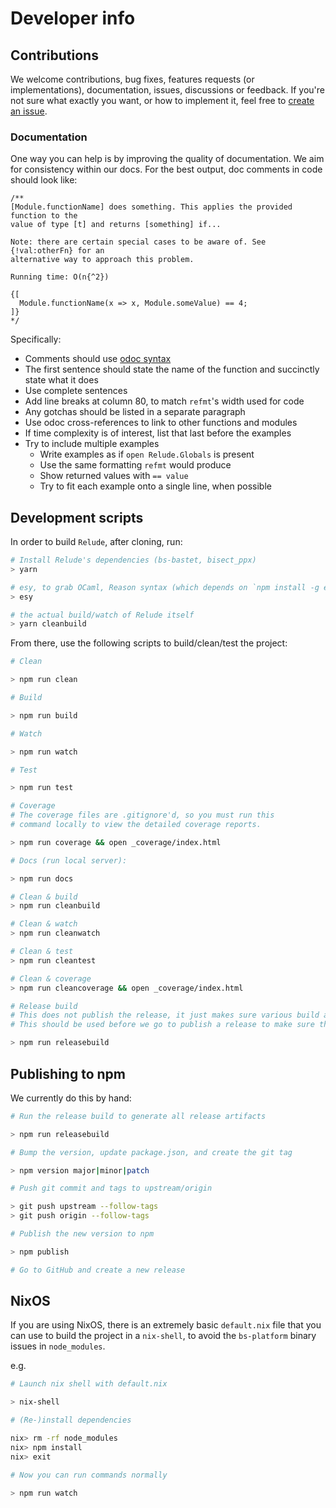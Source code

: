 # Developer info

## Contributions

We welcome contributions, bug fixes, features requests (or implementations), documentation, issues, discussions or feedback. If you're not sure what exactly you want, or how to implement it, feel free to [create an issue](https://github.com/reazen/relude/issues).

### Documentation

One way you can help is by improving the quality of documentation. We aim for consistency within our docs. For the best output, doc comments in code should look like:

```reason
/**
[Module.functionName] does something. This applies the provided function to the
value of type [t] and returns [something] if...

Note: there are certain special cases to be aware of. See {!val:otherFn} for an
alternative way to approach this problem.

Running time: O(n{^2})

{[
  Module.functionName(x => x, Module.someValue) == 4;
]}
*/
```

Specifically:

- Comments should use [odoc syntax](http://caml.inria.fr/pub/docs/manual-ocaml/ocamldoc.html)
- The first sentence should state the name of the function and succinctly state what it does
- Use complete sentences
- Add line breaks at column 80, to match `refmt`'s width used for code
- Any gotchas should be listed in a separate paragraph
- Use odoc cross-references to link to other functions and modules
- If time complexity is of interest, list that last before the examples
- Try to include multiple examples
  - Write examples as if `open Relude.Globals` is present
  - Use the same formatting `refmt` would produce
  - Show returned values with `== value`
  - Try to fit each example onto a single line, when possible

## Development scripts

In order to build `Relude`, after cloning, run:

```sh
# Install Relude's dependencies (bs-bastet, bisect_ppx)
> yarn

# esy, to grab OCaml, Reason syntax (which depends on `npm install -g esy`)
> esy

# the actual build/watch of Relude itself
> yarn cleanbuild
```

From there, use the following scripts to build/clean/test the project:

```sh
# Clean

> npm run clean

# Build

> npm run build

# Watch

> npm run watch

# Test

> npm run test

# Coverage
# The coverage files are .gitignore'd, so you must run this
# command locally to view the detailed coverage reports.

> npm run coverage && open _coverage/index.html

# Docs (run local server):

> npm run docs

# Clean & build
> npm run cleanbuild

# Clean & watch
> npm run cleanwatch

# Clean & test
> npm run cleantest

# Clean & coverage
> npm run cleancoverage && open _coverage/index.html

# Release build
# This does not publish the release, it just makes sure various build artifacts (.js, .rei, etc.) are built or re-generated from scratch
# This should be used before we go to publish a release to make sure the release is clean

> npm run releasebuild
```

## Publishing to npm

We currently do this by hand:

```sh
# Run the release build to generate all release artifacts

> npm run releasebuild

# Bump the version, update package.json, and create the git tag

> npm version major|minor|patch

# Push git commit and tags to upstream/origin

> git push upstream --follow-tags
> git push origin --follow-tags

# Publish the new version to npm

> npm publish

# Go to GitHub and create a new release
```

## NixOS

If you are using NixOS, there is an extremely basic `default.nix` file that you can
use to build the project in a `nix-shell`, to avoid the `bs-platform` binary issues
in `node_modules`.

e.g.

```sh
# Launch nix shell with default.nix

> nix-shell

# (Re-)install dependencies

nix> rm -rf node_modules
nix> npm install
nix> exit

# Now you can run commands normally

> npm run watch
```
